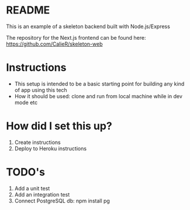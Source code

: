 # README

This is an example of a skeleton backend built with Node.js/Express

The repository for the Next.js frontend can be found here: https://github.com/CalieR/skeleton-web

# Instructions

- This setup is intended to be a basic starting point for building any kind of app using this tech 
- How it should be used: clone and run from local machine while in dev mode etc

# How did I set this up?

1. Create instructions
1. Deploy to Heroku instructions

# TODO's

1. Add a unit test
1. Add an integration test
1. Connect PostgreSQL db: 
    npm install pg


